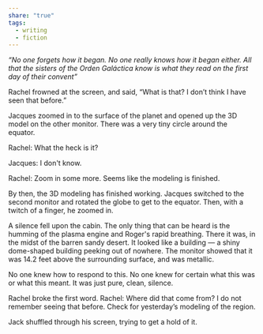 ```yaml
---
share: "true"
tags:
  - writing
  - fiction
---
```

_“No one forgets how it began. No one really knows how it began either. All that the sisters of the Orden Galáctica know is what they read on the first day of their convent”_

Rachel frowned at the screen, and said, “What is that? I don’t think I have seen that before.”

Jacques zoomed in to the surface of the planet and opened up the 3D model on the other monitor. There was a very tiny circle around the equator. 

Rachel: What the heck is it?

Jacques: I don't know.

Rachel: Zoom in some more. Seems like the modeling is finished. 

By then, the 3D modeling has finished working. Jacques switched to the second monitor and rotated the globe to get to the equator. Then, with a twitch of a finger, he zoomed in. 

A silence fell upon the cabin. The only thing that can be heard is the humming of the plasma engine and Roger's rapid breathing. There it was, in the midst of the barren sandy desert. It looked like a building — a shiny dome-shaped building peeking out of nowhere. The monitor showed that it was 14.2 feet above the surrounding surface, and was metallic. 

No one knew how to respond to this. No one knew for certain what this was or what this meant. It was just pure, clean, silence. 

Rachel broke the first word.
Rachel: Where did that come from? I do not remember seeing that before. Check for yesterday’s modeling of the region.

Jack shuffled through his screen, trying to get a hold of it. 
